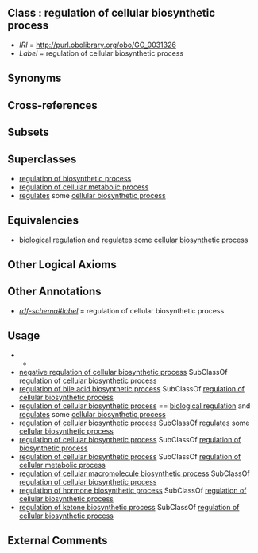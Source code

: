 
## Class : regulation of cellular biosynthetic process

 * *IRI* = http://purl.obolibrary.org/obo/GO_0031326
 * *Label* = regulation of cellular biosynthetic process

## Synonyms


## Cross-references


## Subsets


## Superclasses

 * [regulation of biosynthetic process](../../GO/89/GO_0009889.md)
 * [regulation of cellular metabolic process](../../GO/23/GO_0031323.md)
 * [regulates](../../RO/11/RO_0002211.md) some [cellular biosynthetic process](../../GO/49/GO_0044249.md)

## Equivalencies

 * [biological regulation](../../GO/07/GO_0065007.md) and [regulates](../../RO/11/RO_0002211.md) some [cellular biosynthetic process](../../GO/49/GO_0044249.md)

## Other Logical Axioms


## Other Annotations

 * *[rdf-schema#label](../../el/rdf-schema#label.md)* = regulation of cellular biosynthetic process

## Usage

 * -
 * [negative regulation of cellular biosynthetic process](../../GO/27/GO_0031327.md) SubClassOf [regulation of cellular biosynthetic process](../../GO/26/GO_0031326.md)
 * [regulation of bile acid biosynthetic process](../../GO/57/GO_0070857.md) SubClassOf [regulation of cellular biosynthetic process](../../GO/26/GO_0031326.md)
 * [regulation of cellular biosynthetic process](../../GO/26/GO_0031326.md) == [biological regulation](../../GO/07/GO_0065007.md) and [regulates](../../RO/11/RO_0002211.md) some [cellular biosynthetic process](../../GO/49/GO_0044249.md)
 * [regulation of cellular biosynthetic process](../../GO/26/GO_0031326.md) SubClassOf [regulates](../../RO/11/RO_0002211.md) some [cellular biosynthetic process](../../GO/49/GO_0044249.md)
 * [regulation of cellular biosynthetic process](../../GO/26/GO_0031326.md) SubClassOf [regulation of biosynthetic process](../../GO/89/GO_0009889.md)
 * [regulation of cellular biosynthetic process](../../GO/26/GO_0031326.md) SubClassOf [regulation of cellular metabolic process](../../GO/23/GO_0031323.md)
 * [regulation of cellular macromolecule biosynthetic process](../../GO/12/GO_2000112.md) SubClassOf [regulation of cellular biosynthetic process](../../GO/26/GO_0031326.md)
 * [regulation of hormone biosynthetic process](../../GO/85/GO_0046885.md) SubClassOf [regulation of cellular biosynthetic process](../../GO/26/GO_0031326.md)
 * [regulation of ketone biosynthetic process](../../GO/66/GO_0010566.md) SubClassOf [regulation of cellular biosynthetic process](../../GO/26/GO_0031326.md)

## External Comments


